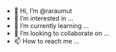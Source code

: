 - 👋 Hi, I’m @raraumut
- 👀 I’m interested in ...
- 🌱 I’m currently learning ...
- 💞️ I’m looking to collaborate on ...
- 📫 How to reach me ...

<!---
raraumut/raraumut is a ✨ special ✨ repository because its `README.md` (this file) appears on your GitHub profile.
You can click the Preview link to take a look at your changes.
--->
